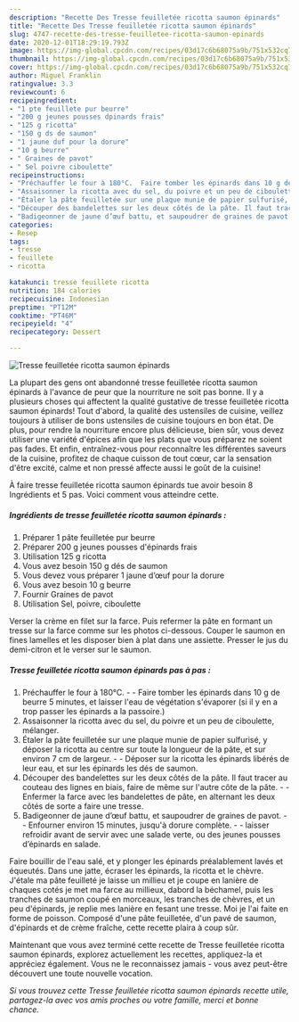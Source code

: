 ```yaml
---
description: "Recette Des Tresse feuilletée ricotta saumon épinards"
title: "Recette Des Tresse feuilletée ricotta saumon épinards"
slug: 4747-recette-des-tresse-feuilletee-ricotta-saumon-epinards
date: 2020-12-01T18:29:19.793Z
image: https://img-global.cpcdn.com/recipes/03d17c6b68075a9b/751x532cq70/tresse-feuilletee-ricotta-saumon-epinards-photo-principale-de-la-recette.jpg
thumbnail: https://img-global.cpcdn.com/recipes/03d17c6b68075a9b/751x532cq70/tresse-feuilletee-ricotta-saumon-epinards-photo-principale-de-la-recette.jpg
cover: https://img-global.cpcdn.com/recipes/03d17c6b68075a9b/751x532cq70/tresse-feuilletee-ricotta-saumon-epinards-photo-principale-de-la-recette.jpg
author: Miguel Franklin
ratingvalue: 3.3
reviewcount: 6
recipeingredient:
- "1 pte feuillete pur beurre"
- "200 g jeunes pousses dpinards frais"
- "125 g ricotta"
- "150 g ds de saumon"
- "1 jaune duf pour la dorure"
- "10 g beurre"
- " Graines de pavot"
- " Sel poivre ciboulette"
recipeinstructions:
- "Préchauffer le four à 180°C.  Faire tomber les épinards dans 10 g de beurre 5 minutes, et laisser l&#39;eau de végétation s&#39;évaporer (si il y en a trop passer les épinards a la passoire.)"
- "Assaisonner la ricotta avec du sel, du poivre et un peu de ciboulette, mélanger."
- "Étaler la pâte feuilletée sur une plaque munie de papier sulfurisé, y déposer la ricotta au centre sur toute la longueur de la pâte, et sur environ 7 cm de largeur.  Déposer sur la ricotta les épinards libérés de leur eau, et sur les épinards les dés de saumon."
- "Découper des bandelettes sur les deux côtés de la pâte. Il faut tracer au couteau des lignes en biais, faire de même sur l&#39;autre côte de la pâte.  Enfermer la farce avec les bandelettes de pâte, en alternant les deux côtés de sorte a faire une tresse."
- "Badigeonner de jaune d’œuf battu, et saupoudrer de graines de pavot.  Enfourner environ 15 minutes, jusqu&#39;à dorure complète.  laisser refroidir avant de servir avec une salade verte, ou des jeunes pousses d’épinards en salade."
categories:
- Resep
tags:
- tresse
- feuillete
- ricotta

katakunci: tresse feuillete ricotta 
nutrition: 184 calories
recipecuisine: Indonesian
preptime: "PT12M"
cooktime: "PT46M"
recipeyield: "4"
recipecategory: Dessert

---
```



![Tresse feuilletée ricotta saumon épinards](https://img-global.cpcdn.com/recipes/03d17c6b68075a9b/751x532cq70/tresse-feuilletee-ricotta-saumon-epinards-photo-principale-de-la-recette.jpg)

La plupart des gens ont abandonné tresse feuilletée ricotta saumon épinards à l'avance de peur que la nourriture ne soit pas bonne. Il y a plusieurs choses qui affectent la qualité gustative de tresse feuilletée ricotta saumon épinards! Tout d'abord, la qualité des ustensiles de cuisine, veillez toujours à utiliser de bons ustensiles de cuisine toujours en bon état. De plus, pour rendre la nourriture encore plus délicieuse, bien sûr, vous devez utiliser une variété d'épices afin que les plats que vous préparez ne soient pas fades. Et enfin, entraînez-vous pour reconnaître les différentes saveurs de la cuisine, profitez de chaque cuisson de tout cœur, car la sensation d'être excité, calme et non pressé affecte aussi le goût de la cuisine!

<!--inarticleads1-->

À faire tresse feuilletée ricotta saumon épinards tue avoir besoin 8 Ingrédients et 5 pas. Voici comment vous atteindre cette.

##### Ingrédients de tresse feuilletée ricotta saumon épinards :

1. Préparer 1 pâte feuilletée pur beurre
1. Préparer 200 g jeunes pousses d&#39;épinards frais
1. Utilisation 125 g ricotta
1. Vous avez besoin 150 g dés de saumon
1. Vous devez vous préparer 1 jaune d’œuf pour la dorure
1. Vous avez besoin 10 g beurre
1. Fournir  Graines de pavot
1. Utilisation  Sel, poivre, ciboulette


Verser la crème en filet sur la farce. Puis refermer la pâte en formant un tresse sur la farce comme sur les photos ci-dessous. Couper le saumon en fines lamelles et les disposer bien à plat dans une assiette. Presser le jus du demi-citron et le verser sur le saumon. 

<!--inarticleads2-->

##### Tresse feuilletée ricotta saumon épinards pas à pas :

1. Préchauffer le four à 180°C. -  - Faire tomber les épinards dans 10 g de beurre 5 minutes, et laisser l&#39;eau de végétation s&#39;évaporer (si il y en a trop passer les épinards a la passoire.)
1. Assaisonner la ricotta avec du sel, du poivre et un peu de ciboulette, mélanger.
1. Étaler la pâte feuilletée sur une plaque munie de papier sulfurisé, y déposer la ricotta au centre sur toute la longueur de la pâte, et sur environ 7 cm de largeur. -  - Déposer sur la ricotta les épinards libérés de leur eau, et sur les épinards les dés de saumon.
1. Découper des bandelettes sur les deux côtés de la pâte. Il faut tracer au couteau des lignes en biais, faire de même sur l&#39;autre côte de la pâte. -  - Enfermer la farce avec les bandelettes de pâte, en alternant les deux côtés de sorte a faire une tresse.
1. Badigeonner de jaune d’œuf battu, et saupoudrer de graines de pavot. -  - Enfourner environ 15 minutes, jusqu&#39;à dorure complète. -  - laisser refroidir avant de servir avec une salade verte, ou des jeunes pousses d’épinards en salade.


Faire bouillir de l&#39;eau salé, et y plonger les épinards préalablement lavés et équeutés. Dans une jatte, écraser les épinards, la ricotta et le chèvre. J&#39;étale ma pâte feuilleté je laisse un millieu et je coupe en lanière de chaques cotés je met ma farce au millieux, dabord la béchamel, puis les tranches de saumon coupé en morceaux, les tranches de chèvres, et un peu d&#39;épinards, je replie mes lanière en fesant une tresse. Moi je l&#39;ai faite en forme de poisson. Composé d&#39;une pâte feuilletée, d&#39;un pavé de saumon, d&#39;épinards et de crème fraîche, cette recette plaira à coup sûr. 

<!--inarticleads1-->

<p>
Maintenant que vous avez terminé cette recette de Tresse feuilletée ricotta saumon épinards, explorez actuellement les recettes, appliquez-la et appréciez également. Vous ne le reconnaissez jamais - vous avez peut-être découvert une toute nouvelle vocation.
</p>

<p>
<i>Si vous trouvez cette Tresse feuilletée ricotta saumon épinards recette utile, partagez-la avec vos amis proches ou votre famille, merci et bonne chance.</i>
</p>
